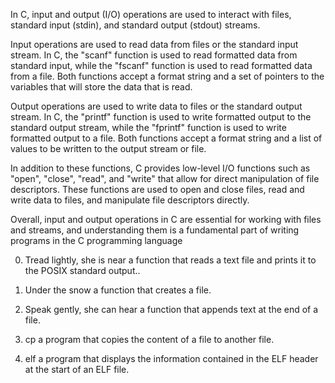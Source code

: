 In C, input and output (I/O) operations are used to interact with files, standard input (stdin), and standard output (stdout) streams.

Input operations are used to read data from files or the standard input stream. In C, the "scanf" function is used to read formatted data from standard input, while the "fscanf" function is used to read formatted data from a file. Both functions accept a format string and a set of pointers to the variables that will store the data that is read.

Output operations are used to write data to files or the standard output stream. In C, the "printf" function is used to write formatted output to the standard output stream, while the "fprintf" function is used to write formatted output to a file. Both functions accept a format string and a list of values to be written to the output stream or file.

In addition to these functions, C provides low-level I/O functions such as "open", "close", "read", and "write" that allow for direct manipulation of file descriptors. These functions are used to open and close files, read and write data to files, and manipulate file descriptors directly.

Overall, input and output operations in C are essential for working with files and streams, and understanding them is a fundamental part of writing programs in the C programming language


0. Tread lightly, she is near
 a function that reads a text file and prints it to the POSIX standard output..


1. Under the snow
 a function that creates a file.

2. Speak gently, she can hear
a function that appends text at the end of a file.


3. cp
 a program that copies the content of a file to another file.

4. elf
a program that displays the information contained in the ELF header at the start of an ELF file.
